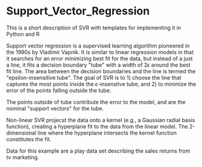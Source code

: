 # Support_Vector_Regression
This is a short description of SVR with templates for implementing it in Python and R

Support vector regression is a supervised learning algorithm pioneered in the 1990s by Vladimir Vapnik. It is similar to linear regression models in that it searches for an error minimizing best fit for the data, but instead of a just a line, it fits a decision boundary "tube" with a width of $2\epsilon$ around the best fit line. The area between the decision boundaries and the line is termed the "epsilon-insensitive tube". The goal of SVR is to 1) choose the line that captures the most points inside the $\epsilon$-insenstive tube, and 2) to minimize the error of the points falling outside the tube. 

The points outside of tube contribute the error to the model, and are the nominal "support vectors" for the tube. 

Non-linear SVR projecst the data onto a kernel (e.g., a Gaussian radial basis function), creating a hyperplane fit to the data from the linear model. The 2-dimensional line where the hyperplane intersects the kernel function constitutes the fit. 

Data for this example are a play data set describing the sales returns from tv marketing. 

